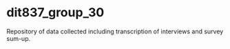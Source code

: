 # dit837_group_30
Repository of data collected including transcription of interviews and survey sum-up.
